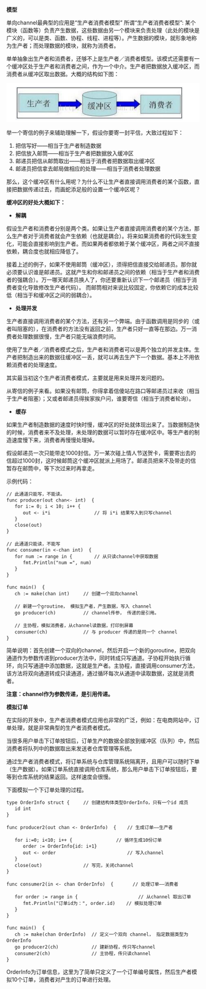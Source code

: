 **模型**

单向channel最典型的应用是“生产者消费者模型”
所谓“生产者消费者模型”: 某个模块（函数等）负责产生数据，这些数据由另一个模块来负责处理（此处的模块是广义的，可以是类、函数、协程、线程、进程等）。产生数据的模块，就形象地称为生产者；而处理数据的模块，就称为消费者。

单单抽象出生产者和消费者，还够不上是生产者／消费者模型。该模式还需要有一个缓冲区处于生产者和消费者之间，作为一个中介。生产者把数据放入缓冲区，而消费者从缓冲区取出数据。大概的结构如下图：

![](../images/缓冲区.png)

举一个寄信的例子来辅助理解一下，假设你要寄一封平信，大致过程如下：

1. 把信写好——相当于生产者制造数据
2. 把信放入邮筒——相当于生产者把数据放入缓冲区
3. 邮递员把信从邮筒取出——相当于消费者把数据取出缓冲区
4. 邮递员把信拿去邮局做相应的处理——相当于消费者处理数据

 那么，这个缓冲区有什么用呢？为什么不让生产者直接调用消费者的某个函数，直接把数据传递过去，而画蛇添足般的设置一个缓冲区呢？
 
**缓冲区的好处大概如下：**

*  **解耦**

假设生产者和消费者分别是两个类。如果让生产者直接调用消费者的某个方法，那么生产者对于消费者就会产生依赖（也就是耦合）。将来如果消费者的代码发生变化，可能会直接影响到生产者。而如果两者都依赖于某个缓冲区，两者之间不直接依赖，耦合度也就相应降低了。

接着上述的例子，如果不使用邮筒（缓冲区），须得把信直接交给邮递员。那你就必须要认识谁是邮递员。这就产生和你和邮递员之间的依赖（相当于生产者和消费者的强耦合）。万一哪天邮递员换人了，你还要重新认识下一个邮递员（相当于消费者变化导致修改生产者代码）。 而邮筒相对来说比较固定，你依赖它的成本比较低（相当于和缓冲区之间的弱耦合）。

*  **处理并发**

生产者直接调用消费者的某个方法，还有另一个弊端。由于函数调用是同步的（或者叫阻塞的），在消费者的方法没有返回之前，生产者只好一直等在那边。万一消费者处理数据很慢，生产者只能无端浪费时间。

使用了生产者／消费者模式之后，生产者和消费者可以是两个独立的并发主体。生产者把制造出来的数据往缓冲区一丢，就可以再去生产下一个数据。基本上不用依赖消费者的处理速度。

其实最当初这个生产者消费者模式，主要就是用来处理并发问题的。

从寄信的例子来看。如果没有邮筒，你得拿着信傻站在路口等邮递员过来收（相当于生产者阻塞）；又或者邮递员得挨家挨户问，谁要寄信（相当于消费者轮询）。

*	**缓存**

如果生产者制造数据的速度时快时慢，缓冲区的好处就体现出来了。当数据制造快的时候，消费者来不及处理，未处理的数据可以暂时存在缓冲区中。等生产者的制造速度慢下来，消费者再慢慢处理掉。

假设邮递员一次只能带走1000封信。万一某次碰上情人节送贺卡，需要寄出去的信超过1000封，这时候邮筒这个缓冲区就派上用场了。邮递员把来不及带走的信暂存在邮筒中，等下次过来时再拿走。

示例代码：

```
// 此通道只能写，不能读。
func producer(out chan<- int)  {
   for i:= 0; i < 10; i++ {
      out <- i*i          		// 将 i*i 结果写入到只写channel
   }
   close(out)
}

// 此通道只能读，不能写
func consumer(in <-chan int)  {
   for num := range in {		// 从只读channel中获取数据
      fmt.Println("num =", num)
   }
}

func main()  {
   ch := make(chan int)		// 创建一个双向channel

   // 新建一个groutine， 模拟生产者，产生数据，写入 channel
   go producer(ch)     		// channel传参， 传递的是引用。

   // 主协程，模拟消费者，从channel读数据，打印到屏幕
   consumer(ch)      		// 与 producer 传递的是同一个 channel
}
```

简单说明：首先创建一个双向的channel，然后开启一个新的goroutine，把双向通道作为参数传递到producer方法中，同时转成只写通道。子协程开始执行循环，向只写通道中添加数据，这就是生产者。主协程，直接调用consumer方法，该方法将双向通道转成只读通道，通过循环每次从通道中读取数据，这就是消费者。

**注意：channel作为参数传递，是引用传递。**

**模拟订单**

在实际的开发中，生产者消费者模式应用也非常的广泛，例如：在电商网站中，订单处理，就是非常典型的生产者消费者模式。

当很多用户单击下订单按钮后，订单生产的数据全部放到缓冲区（队列）中，然后消费者将队列中的数据取出来发送者仓库管理等系统。

通过生产者消费者模式，将订单系统与仓库管理系统隔离开，且用户可以随时下单（生产数据）。如果订单系统直接调用仓库系统，那么用户单击下订单按钮后，要等到仓库系统的结果返回。这样速度会很慢。

下面模拟一个下订单处理的过程。

```
type OrderInfo struct {     // 创建结构体类型OrderInfo，只有一个id 成员
   id int
}

func producer2(out chan <- OrderInfo)  {   	// 生成订单——生产者

   for i:=0; i<10; i++ {              	// 循环生成10份订单
      order := OrderInfo{id: i+1}
      out <- order                  		// 写入channel
   }
   close(out)				// 写完，关闭channel
}

func consumer2(in <- chan OrderInfo)  {       // 处理订单——消费者

   for order := range in {                   	// 从channel 取出订单
      fmt.Println("订单id为：", order.id)    // 模拟处理订单
   }
}

func main()  {
   ch := make(chan OrderInfo)  // 定义一个双向 channel， 指定数据类型为OrderInfo
   go producer2(ch)            // 建新协程，传只写channel
   consumer2(ch)               // 主协程，传只读channel
}
```
OrderInfo为订单信息，这里为了简单只定义了一个订单编号属性，然后生产者模拟10个订单，消费者对产生的订单进行处理。





